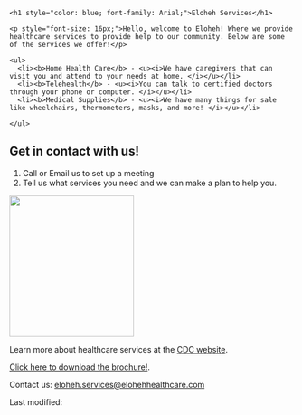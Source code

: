 
<!DOCTYPE html>
<html>
<head>
  <title>Eloheh Services</title>
</head>
<body>

    <h1 style="color: blue; font-family: Arial;">Eloheh Services</h1>

    <p style="font-size: 16px;">Hello, welcome to Eloheh! Where we provide healthcare services to provide help to our community. Below are some of the services we offer!</p>

    <ul>
      <li><b>Home Health Care</b> - <u><i>We have caregivers that can visit you and attend to your needs at home. </i></u></li>
      <li><b>Telehealth</b> - <u><i>You can talk to certified doctors through your phone or computer. </i></u></li>
      <li><b>Medical Supplies</b> - <u><i>We have many things for sale like wheelchairs, thermometers, masks, and more! </i></u></li>

    </ul>

<h2 sytle="color: green;">Get in contact with us!</h2>
<ol>
  <li>Call or Email us to set up a meeting</li>
  <li>Tell us what services you need and we can make a plan to help you.</li>
</ol>

<p><img src="[https://github.com/agatoto/agatoto.github.io/blob/main/Eloheh%20Healthcare.JPG]" height="250" width="220" align="center"/><p/>

<p>Learn more about healthcare services at the <a href="https://www.cdc.gov/telehealth/" target="_blank">CDC website</a>.</p>

<p><a href="Eloheh_Brochure.pdf" download>Click here to download the brochure!</a>.</p>

<p>Contact us: <a href="mailto:eloheh.services@example.com">eloheh.services@elohehhealthcare.com</a></p>

<p sytle="font-size: 12px; color: gray;">Last modified: <span id="lastModified"></span></p>

<script>

  document.getElementById("lastModified").textContent = document.lastModified;
</script>

</body>
</html>
